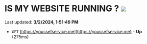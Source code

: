 # IS MY WEBSITE RUNNING ? [![](https://img.shields.io/static/v1?label=Sponsor&message=%E2%9D%A4&logo=GitHub&color=%23fe8e86)](https://github.com/sponsors/<username>)

Last updated: **3/2/2024, 1:51:49 PM**

- `GET` [https://youssefservice.me](https://youssefservice.me) - **Up** (275ms)
